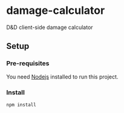 # damage-calculator

D&amp;D client-side damage calculator

## Setup

### Pre-requisites

You need [Nodejs](https://nodejs.org/en/download) installed to run this project.

### Install

```bash
npm install
```
